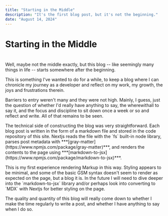 ```yaml
---
title: "Starting in the Middle"
description: "It's the first blog post, but it's not the beginning."
date: "August 14, 2024"
---
```


# Starting in the Middle
# 
<p>Well, maybe not the middle exactly, but this blog -- like seemingly many things in life -- starts somewhere after the beginning.</p> 
  
<p>This is something I've wanted to do for a while, to keep a blog where I can chronicle my journey as a developer and reflect on my work, my growth, the joys and frustrations therein.</p>
  
<p>Barriers to entry weren't many and they were not high. Mainly, I guess, just the question of whether I'd really have anything to say, the wherewithall to say it, and the focus and discipline to sit down once a week or so and reflect and write. All of that remains to be seen.</p>
  
<p>The technical side of constructing the blog was very straightforward. Each blog post is written in the form of a markdown file and stored in the code repository of this site. Nextjs reads the file with the `fs` built-in node library, parses post metadata with ***[gray-matter](https://www.npmjs.com/package/gray-matter)***,  and renders the contents to the page using ***[markdown-to-jsx](https://www.npmjs.com/package/markdown-to-jsx)***.</p>  

<p>This is my first experience rendering Markup in this way. Styling appears to be minimal, and some of the basic GSM syntax doesn't seem to render as expected on the page, but a blog it is. In the future I will need to dive deeper into the `markdown-to-jsx` library and/or perhaps look into converting to `MDX` with Nextjs for better styling on the page.</p>
  
<p>The quality and quantity of this blog will really come down to whether I make the time regularly to write a post, and whether I have anything to say when I do so.</p>  
  


